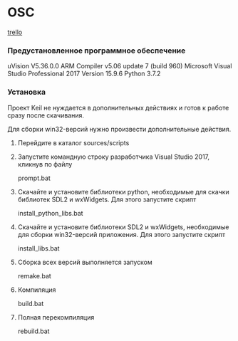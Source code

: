 # OSC

[trello](https://trello.com/b/xgE5XoKD/%D0%BA%D0%BE%D1%80%D0%BD%D0%B5%D1%82-osc)


### Предустановленное программное обеспечение

uVision V5.36.0.0  ARM Compiler v5.06 update 7 (build 960)
Microsoft Visual Studio Professional 2017 Version 15.9.6
Python 3.7.2


### Установка

Проект Keil не нуждается в дополнительных действиях и готов к работе сразу после скачивания.

Для сборки win32-версий нужно произвести дополнительные действия.

1. Перейдите в каталог sources/scripts

2. Запустите командную строку разработчика Visual Studio 2017, кликнув по файлу 

    prompt.bat

3. Скачайте и установите библиотеки python, необходимые для скачки библиотек SDL2 и wxWidgets. Для этого запустите скрипт

    install_python_libs.bat
    
4. Скачайте и установите библиотеки SDL2 и wxWidgets, необходимые для сборки win32-версий приложения. Для этого запустите скрипт

    install_libs.bat
    
5. Сборка всех версий выполняется запуском

    remake.bat
    
6. Компиляция

    build.bat
    
7. Полная перекомпиляция

    rebuild.bat
